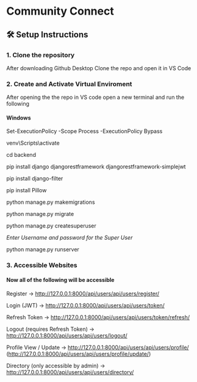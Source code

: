 # Community Connect 

## 🛠️ Setup Instructions

### 1. Clone the repository

After downloading Github Desktop Clone the repo and open it in VS Code

### 2. Create and Activate Virtual Enviroment

After opening the the repo in VS code open a new terminal and run the following

#### Windows

Set-ExecutionPolicy -Scope Process -ExecutionPolicy Bypass

venv\Scripts\activate

cd backend

pip install django djangorestframework djangorestframework-simplejwt

pip install django-filter

pip install Pillow

python manage.py makemigrations

python manage.py migrate

python manage.py createsuperuser

*Enter Username and password for the Super User*

python manage.py runserver

### 3. Accessible Websites

#### Now all of the following will be accessible

Register → http://127.0.0.1:8000/api/users/api/users/register/

Login (JWT) → http://127.0.0.1:8000/api/users/api/users/token/

Refresh Token → http://127.0.0.1:8000/api/users/api/users/token/refresh/

Logout (requires Refresh Token) → http://127.0.0.1:8000/api/users/api/users/logout/

Profile View / Update → http://127.0.0.1:8000/api/users/api/users/profile/ (http://127.0.0.1:8000/api/users/api/users/profile/update/)

Directory (only accessible by admin) → http://127.0.0.1:8000/api/users/api/users/directory/

